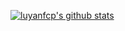 [![luyanfcp's github stats](https://github-readme-stats.vercel.app/api?username=luyanfcp)](https://github.com/anuraghazra/github-readme-stats)
